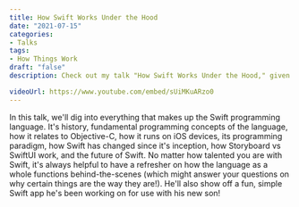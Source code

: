 ```yaml
---
title: How Swift Works Under the Hood
date: "2021-07-15"
categories:
- Talks
tags:
- How Things Work
draft: "false"
description: Check out my talk "How Swift Works Under the Hood," given on 2021-07-15.

videoUrl: https://www.youtube.com/embed/sUiMKuARzo0
---
```

In this talk, we'll dig into everything that makes up the Swift programming
language. It's history, fundamental programming concepts of the language, how
it relates to Objective-C, how it runs on iOS devices, its programming
paradigm, how Swift has changed since it's inception, how Storyboard vs SwiftUI
work, and the future of Swift. No matter how talented you are with Swift, it's
always helpful to have a refresher on how the language as a whole functions
behind-the-scenes (which might answer your questions on why certain things
are the way they are!). He'll also show off a fun, simple Swift app he's been
working on for use with his new son!
